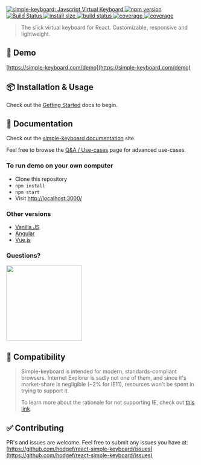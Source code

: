 <p>
  <a href="https://simple-keyboard.com/demo">
	<img alt="simple-keyboard: Javscript Virtual Keyboard" src="https://i.imgur.com/E92wqEs.png">
  </a>

  <a href="https://www.npmjs.com/package/react-simple-keyboard">
    <img src="https://badgen.net/npm/v/react-simple-keyboard?color=blue" alt="npm version">
  </a>
  
  <a href="https://actions-badge.atrox.dev/hodgef/react-simple-keyboard/goto">
     <img alt="Build Status" src="https://img.shields.io/endpoint.svg?url=https%3A%2F%2Factions-badge.atrox.dev%2Fhodgef%2Freact-simple-keyboard%2Fbadge&style=flat" />
  </a>

  <a href="https://bundlephobia.com/result?p=react-simple-keyboard">
    <img src="https://badgen.net/bundlephobia/minzip/react-simple-keyboard/?color=green" alt="install size">
  </a>

  <a href="https://travis-ci.org/hodgef/react-simple-keyboard">
    <img src="https://api.travis-ci.org/hodgef/react-simple-keyboard.svg?branch=master"
         alt="build status">
  </a>
  
  <a href="https://david-dm.org/hodgef/react-simple-keyboard">
    <img src="https://badgen.net/david/dep/hodgef/react-simple-keyboard" alt="coverage">
  </a>

  <a href="https://codecov.io/gh/hodgef/react-simple-keyboard">
    <img src="https://badgen.net/codecov/c/github/hodgef/react-simple-keyboard" alt="coverage">
  </a>
</p>

> The slick virtual keyboard for React. Customizable, responsive and lightweight.

## 🚀 Demo

[https://simple-keyboard.com/demo](https://simple-keyboard.com/demo)

## 📦 Installation & Usage
Check out the [Getting Started](https://simple-keyboard.com/react/getting-started) docs to begin.

## 📖 Documentation
Check out the [simple-keyboard documentation](https://simple-keyboard.com/react/documentation) site.

Feel free to browse the [Q&A / Use-cases](https://simple-keyboard.com/react/qa-use-cases/) page for advanced use-cases.

### To run demo on your own computer

* Clone this repository
* `npm install`
* `npm start`
* Visit [http://localhost:3000/](http://localhost:3000/)

### Other versions

* [Vanilla JS](https://github.com/hodgef/simple-keyboard)
* [Angular](https://simple-keyboard.com/demo)
* [Vue.js](https://simple-keyboard.com/demo)

### Questions?

<a href="http://franciscohodge.com/simple-keyboard/chat/join" title="Join our Discord chat" target="_blank"><img src="https://franciscohodge.com/project-pages/simple-keyboard/images/discord.png" align="center" width="200"></a>

## :dart: Compatibility

> Simple-keyboard is intended for modern, standards-compliant browsers.
> Internet Explorer is sadly not one of them, and since it's market-share is negligible (~2% for IE11), resources won't be spent in trying to support it.
>
> To learn more about the rationale for not supporting IE, check out [this link](https://techcommunity.microsoft.com/t5/Windows-IT-Pro-Blog/The-perils-of-using-Internet-Explorer-as-your-default-browser/ba-p/331732).


## ✅ Contributing

PR's and issues are welcome. Feel free to submit any issues you have at:
[https://github.com/hodgef/react-simple-keyboard/issues](https://github.com/hodgef/react-simple-keyboard/issues)
